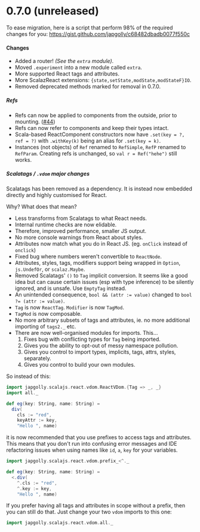 # 0.7.0 (unreleased)

To ease migration, here is a script that perform 98% of the required changes for you:
https://gist.github.com/japgolly/c68482dbadb0077f550c


#### Changes
* Added a router! _(See the `extra` module)_.
* Moved `.experiment` into a new module called `extra`.
* More supported React tags and attributes.
* More ScalazReact extensions: `{state,setState,modState,modStateF}IO`.
* Removed deprecated methods marked for removal in 0.7.0.

##### Refs
* Refs can now be applied to components from the outside, prior to mounting. ([#44](https://github.com/japgolly/scalajs-react/issues/44))
* Refs can now refer to components and keep their types intact.
* Scala-based ReactComponent constructors now have `.set(key = ?, ref = ?)` with `.withKey(k)` being an alias for `.set(key = k)`.
* Instances (not objects) of `Ref` renamed to `RefSimple`, `RefP` renamed to `RefParam`. Creating refs is unchanged, so `val r = Ref("hehe")` still works.

##### Scalatags / `.vdom` major changes
Scalatags has been removed as a dependency.
It is instead now embedded directly and highly customised for React.

Why? What does that mean?

* Less transforms from Scalatags to what React needs.
* Internal runtime checks are now elidable.
* Therefore, improved performance, smaller JS output.
* No more console warnings from React about styles.
* Attributes now match what you do in React JS. (eg. `onClick` instead of `onclick`)
* Fixed bug where numbers weren't convertible to `ReactNode`.
* Attributes, styles, tags, modifiers support being wrapped in `Option`, `js.UndefOr`, or `scalaz.Maybe`.
* Removed Scalatags' `()` to `Tag` implicit conversion. It seems like a good idea but can cause certain issues
  (esp with type inference) to be silently ignored, and is unsafe. Use `EmptyTag` instead.
* An unintended consequence, `bool && (attr := value)` changed to `bool ?= (attr := value)`.
* `Tag` is now `ReactTag`. `Modifier` is now `TagMod`.
* `TagMod` is now composable.
* No more arbitrary subsets of tags and attributes, ie. no more additional importing of `tags2._` etc.
* There are now well-organised modules for imports. This...
  1. Fixes bug with conflicting types for `Tag` being imported.
  2. Gives you the ability to opt-out of messy namespace pollution.
  3. Gives you control to import types, implicits, tags, attrs, styles, separately.
  4. Gives you control to build your own modules.

So instead of this:
```scala
import japgolly.scalajs.react.vdom.ReactVDom.{Tag => _, _}
import all._

def eg(key: String, name: String) =
  div(
    cls := "red",
    keyAttr := key,
    "Hello ", name)
```

it is now recommended that you use prefixes to access tags and attributes.
This means that you don't run into confusing error messages and IDE refactoring issues when using names like
`id`, `a`, `key` for your variables.
```scala
import japgolly.scalajs.react.vdom.prefix_<^._

def eg(key: String, name: String) =
  <.div(
    ^.cls := "red",
    ^.key := key,
    "Hello ", name)
```

If you prefer having all tags and attributes in scope without a prefix, then you can still do that.
Just change your two `vdom` imports to this one:
```scala
import japgolly.scalajs.react.vdom.all._
```
